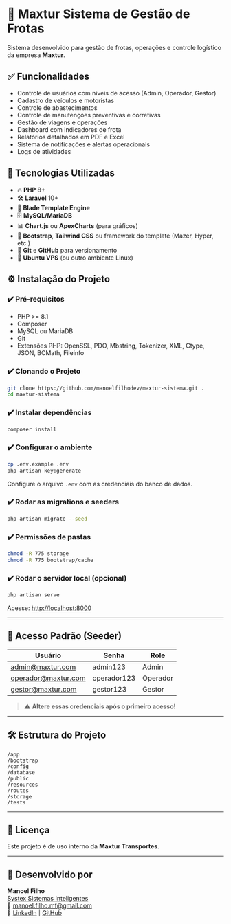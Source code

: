 
# 🚛 Maxtur Sistema de Gestão de Frotas

Sistema desenvolvido para gestão de frotas, operações e controle logístico da empresa **Maxtur**.

## ✅ Funcionalidades

- Controle de usuários com níveis de acesso (Admin, Operador, Gestor)
- Cadastro de veículos e motoristas
- Controle de abastecimentos
- Controle de manutenções preventivas e corretivas
- Gestão de viagens e operações
- Dashboard com indicadores de frota
- Relatórios detalhados em PDF e Excel
- Sistema de notificações e alertas operacionais
- Logs de atividades

## 🚀 Tecnologias Utilizadas

- 🔥 **PHP** 8+
- 🛠️ **Laravel** 10+
- 🎨 **Blade Template Engine**
- 🗄️ **MySQL/MariaDB**
- 📊 **Chart.js** ou **ApexCharts** (para gráficos)
- 💅 **Bootstrap**, **Tailwind CSS** ou framework do template (Mazer, Hyper, etc.)
- 🐙 **Git** e **GitHub** para versionamento
- 🐧 **Ubuntu VPS** (ou outro ambiente Linux)

## ⚙️ Instalação do Projeto

### ✔️ Pré-requisitos

- PHP >= 8.1
- Composer
- MySQL ou MariaDB
- Git
- Extensões PHP: OpenSSL, PDO, Mbstring, Tokenizer, XML, Ctype, JSON, BCMath, Fileinfo

### ✔️ Clonando o Projeto

```bash
git clone https://github.com/manoelfilhodev/maxtur-sistema.git .
cd maxtur-sistema
```

### ✔️ Instalar dependências

```bash
composer install
```

### ✔️ Configurar o ambiente

```bash
cp .env.example .env
php artisan key:generate
```

Configure o arquivo `.env` com as credenciais do banco de dados.

### ✔️ Rodar as migrations e seeders

```bash
php artisan migrate --seed
```

### ✔️ Permissões de pastas

```bash
chmod -R 775 storage
chmod -R 775 bootstrap/cache
```

### ✔️ Rodar o servidor local (opcional)

```bash
php artisan serve
```

Acesse: [http://localhost:8000](http://localhost:8000)

---

## 🔐 Acesso Padrão (Seeder)

| Usuário              | Senha       | Role      |
| -------------------- | ----------- | --------- |
| admin@maxtur.com     | admin123    | Admin     |
| operador@maxtur.com  | operador123 | Operador  |
| gestor@maxtur.com    | gestor123   | Gestor    |

> ⚠️ **Altere essas credenciais após o primeiro acesso!**

---

## 🛠️ Estrutura do Projeto

```
/app
/bootstrap
/config
/database
/public
/resources
/routes
/storage
/tests
```

---

## 📄 Licença

Este projeto é de uso interno da **Maxtur Transportes**.

---

## 🤝 Desenvolvido por

**Manoel Filho**  
[Systex Sistemas Inteligentes](https://systex.com.br)  
📧 manoel.filho.mf@gmail.com  
🚀 [LinkedIn](https://linkedin.com/in/seu-usuario) | [GitHub](https://github.com/manoelfilhodev)
